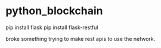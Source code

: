 # python_blockchain
pip install flask
pip install flask-restful

broke something trying to make rest apis to use the network.  
